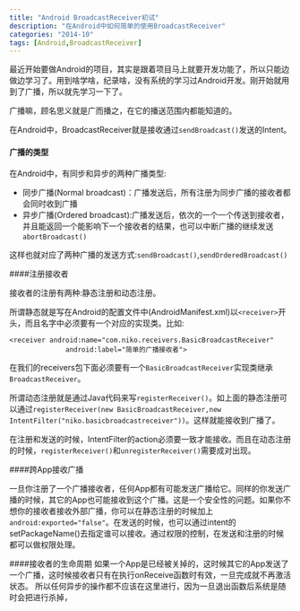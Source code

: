 ```yaml
---
title: "Android BroadcastReceiver初试"
description: "在Android中如何简单的使用BroadcastReceiver"
categories: "2014-10"
tags: [Android,BroadcastReceiver]
---
```


最近开始要做Android的项目，其实是跟着项目马上就要开发功能了，所以只能边做边学习了。用到啥学啥，纪录啥，没有系统的学习过Android开发。刚开始就用到了广播，所以就先学习一下了。

广播嘛，顾名思义就是广而播之，在它的播送范围内都能知道的。

在Android中，BroadcastReceiver就是接收通过`sendBroadcast()`发送的Intent。

#### 广播的类型

在Android中，有同步和异步的两种广播类型:

 * 同步广播(Normal broadcast)：广播发送后，所有注册为同步广播的接收者都会同时收到广播
 * 异步广播(Ordered broadcast):广播发送后，依次的一个一个传送到接收者，并且能返回一个能影响下一个接收者的结果，也可以中断广播的继续发送`abortBroadcast()`

这样也就对应了两种广播的发送方式:`sendBroadcast()`,`sendOrderedBroadcast()`

####注册接收者

接收者的注册有两种:静态注册和动态注册。

所谓静态就是写在Android的配置文件中(AndroidManifest.xml)以`<receiver>`开头，而且名字中必须要有一个对应的实现类。比如:

	<receiver android:name="com.niko.receivers.BasicBroadcastReceiver"
                  android:label="简单的广播接收者">

在我们的receivers包下面必须要有一个`BasicBroadcastReceiver`实现类继承`BroadcastReceiver`。

所谓动态注册就是通过Java代码来写`registerReceiver()`。如上面的静态注册可以通过`registerReceiver(new BasicBroadcastReceiver,new IntentFilter("niko.basicbroadcastreceiver"))`。这样就能接收到广播了。

在注册和发送的时候，IntentFilter的action必须要一致才能接收。而且在动态注册的时候，`registerReceiver()`和`unregisterReceiver()`需要成对出现。


####跨App接收广播

一旦你注册了一个广播接收者，任何App都有可能发送广播给它。同样的你发送广播的时候，其它的App也可能接收到这个广播。这是一个安全性的问题。如果你不想你的接收者接收外部广播，你可以在静态注册的时候加上`android:exported="false"`。在发送的时候，也可以通过intent的setPackageName()去指定谁可以接收。通过权限的控制，在发送和注册的时候都可以做权限处理。

####接收者的生命周期
如果一个App是已经被关掉的，这时候其它的App发送了一个广播，这时候接收者只有在执行onReceive函数时有效，一旦完成就不再激活状态。
所以任何异步的操作都不应该在这里进行，因为一旦退出函数后系统是随时会把进行杀掉，







